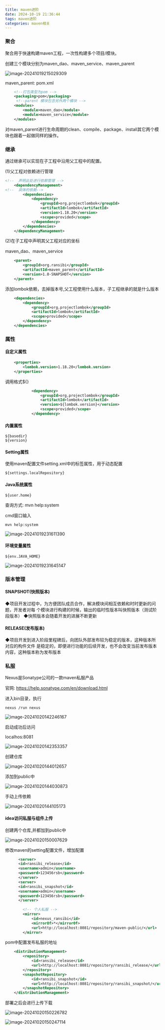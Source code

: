 ```yaml
---
title: maven进阶
date: 2024-10-19 21:36:44
tags: maven进阶
categories: maven相关
---
```


### 聚合

聚合用于快速构建maven工程，一次性构建多个项目/模块。

创建三个模块分别为maven_dao、maven_service、maven_parent

![image-20241019215029309](./maven进阶/image-20241019215029309.png)

maven_parent:  pom.xml

```xml
    <!--打包类型为pom -->
    <packaging>pom</packaging>
     <!--parent 模块包含另外两个模块 -->
    <modules>
        <module>maven_dao</module>
        <module>maven_service</module>
    </modules>
```

对maven_parent进行生命周期的clean、compile、package、install其它两个模块也跟着一起做同样的操作。

### 继承

通过继承可以实现在子工程中沿用父工程中的配置。

(1)父工程对依赖进行管理

```xml
<!--  声明此处进行依赖管理 -->
    <dependencyManagement>
<!--  具体的依赖-->
        <dependencies>
            <dependency>
                <groupId>org.projectlombok</groupId>
                <artifactId>lombok</artifactId>
                <version>1.18.20</version>
                <scope>provided</scope>
            </dependency>
        </dependencies>
    </dependencyManagement>
```

(2)在子工程中声明其父工程对应的坐标

maven_dao、maven_service

```xml
    <parent>
        <groupId>org.ransibi</groupId>
        <artifactId>maven_parent</artifactId>
        <version>1.0-SNAPSHOT</version>
    </parent>
```

添加lombok依赖，去掉版本号,父工程使用什么版本，子工程继承的就是什么版本

```xml
    <dependencies>
        <dependency>
            <groupId>org.projectlombok</groupId>
            <artifactId>lombok</artifactId>
            <scope>provided</scope>
        </dependency>
    </dependencies>
```

### 属性

#### 自定义属性

```xml
    <properties>
        <lombok.version>1.18.20</lombok.version>
    </properties>
```

调用格式${}

```xml
            <dependency>
                <groupId>org.projectlombok</groupId>
                <artifactId>lombok</artifactId>
                <version>${lombok.version}</version>
                <scope>provided</scope>
            </dependency>
```

#### 内置属性

```
${basedir}
${version}
```

#### Setting属性

使用maven配置文件setting.xml中的标签属性，用于动态配置

```
${settings.localRepository}
```

#### Java系统属性

```
${user.home}
```

查询方式: mvn help:system

cmd窗口输入

```
mvn help:system
```

![image-20241019231611390](./maven进阶/image-20241019231611390.png)

#### 环境变量属性

```
${env.JAVA_HOME}
```

![image-20241019231645147](./maven进阶/image-20241019231645147.png)

### 版本管理

#### SNAPSHOT(快照版本)

◆项目开发过程中，为方便团队成员合作，解决模块间相互依赖和时时更新的问题，开发者对每
个模块进行构建的时候，输出的临时性版本叫快照版本（测试阶段版本）
◆快照版本会随着开发的进展不断更新

#### RELEASE(发布版本)

◆项目开发到进入阶段里程碑后，向团队外部发布较为稳定的版本，这种版本所对应的构件文件
是稳定的，即便进行功能的后续开发，也不会改变当前发布版本内容，这种版本称为发布版本

### 私服

Nexus是Sonatype公司的一款maven私服产品

官网:  https://help.sonatype.com/en/download.html

进入bin目录，执行

```
nexus /run nexus
```

![image-20241020142246167](./maven进阶/image-20241020142246167.png)

启动成功后访问

localhos:8081

![image-20241020142353357](./maven进阶/image-20241020142353357.png)

创建仓库

![image-20241020144012657](./maven进阶/image-20241020144012657.png)

添加到public中

![image-20241020144030873](./maven进阶/image-20241020144030873.png)

手动上传依赖

![image-20241020144105173](./maven进阶/image-20241020144105173.png)

#### idea访问私服与组件上传

创建两个仓库,并都加到public中

![image-20241020150007629](./maven进阶/image-20241020150007629.png)

修改maven的setting配置文件，增加配置

```xml
      <server>
      <id>ransibi_release</id>
      <username>admin</username>
      <password>123456rsb</password>
      </server>
	  <server>
      <id>ransibi_snapshot</id>
      <username>admin</username>
      <password>123456rsb</password>
      </server>
      
      	<!-- 个人私服 -->
		<mirror>
			<id>nexus_ransibi</id>
			<mirrorOf>*</mirrorOf>
			<url>http://localhost:8081/repository/maven-public/</url>
		</mirror>
```

pom中配置发布私服的地址

```xml
    <distributionManagement>
        <repository>
            <id>ransibi_release</id>
            <url>http://localhost:8081/repository/ransibi_release/</url>
        </repository>
        <snapshotRepository>
            <id>ransibi_snapshot</id>
            <url>http://localhost:8081/repository/ransibi_snapshot/</url>
        </snapshotRepository>
    </distributionManagement>
```

部署之后会进行上传下载

![image-20241020150226782](./maven进阶/image-20241020150226782.png)

![image-20241020150247114](./maven进阶/image-20241020150247114.png)
